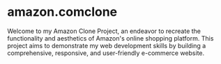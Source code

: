 # amazon.comclone
Welcome to my Amazon Clone Project, an endeavor to recreate the functionality and aesthetics of Amazon's online shopping platform. This project aims to demonstrate my web development skills by building a comprehensive, responsive, and user-friendly e-commerce website.
